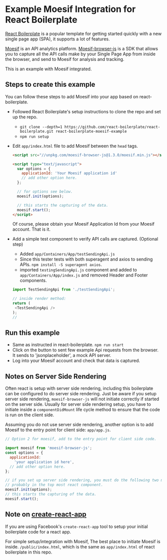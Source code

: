 
# Example Moesif Integration for React Boilerplate

[React Boilerplate](https://github.com/react-boilerplate/react-boilerplate) is a popular template for getting started quickly with a new
single page app (SPA), it supports a lot of features.

[Moesif](https://www.moesif.com) is an API analytics platform. [Moesif-browser-js](https://github.com/Moesif/moesif-browser-js) is a SDK that
allows you to capture all the API calls make by your Single Page App from inside the browser, and send to Moesif for analysis and tracking.

This is an example with Moesif integrated.

## Steps to create this example

You can follow these steps to add Moesif into your app based on react-boilerplate.

- Followed React Boilerplate's setup instructions to clone the repo and set up the repo.
  - `git clone --depth=1 https://github.com/react-boilerplate/react-boilerplate.git react-boilerplate-moesif-example`
  - `npm run setup`
- Edit `app/index.html` file to add Moesif between the `head` tags.
  ```html
  <script src="//unpkg.com/moesif-browser-js@1.3.0/moesif.min.js"></script>

  <script type="text/javascript">
    var options = {
      applicationId: 'Your Moesif application id'
      // add other option here.
    };

    // for options see below.
    moesif.init(options);

    // this starts the capturing of the data.
    moesif.start();
  </script>

  ```
  Of course, please obtain your Moesif Application Id from your Moesif account.
  That is it.

- Add a simple test component to verify API calls are captured. (Optional step)
  - Added `app/Containers/App/testSendingApi.js`
  - Since this tester tests with both superagent and axios to sending APIs. `npm install -S superagent axios`.
  - imported `testingSendingApi.js` component and added to `app/Containers/App/index.js` and removed Header and Footer components.
  ```javascript
  import TestSendingApi from './testSendingApi';

  // inside render method:
  return (
   <TestSendingApi />
  );
  //
  ```


## Run this example

- Same as instructed in react-boilerplate. `npm run start`
- Click on the button to sent few example Api requests from the browser. It sends to 'jsonplaceholder', a mock API server.
- Log into your Moesif account and check that data is captured.

## Notes on Server Side Rendering

Often react is setup with server side rendering, including this boilerplate can be configured to do server side rendering. Just
be aware if you setup server side rendering, `moesif-browser-js` will not initiate correctly if started on the server side.
Usually for server side rendering setup, you have to initiate inside a `componentDidMount` life cycle method to ensure that the
code is run on the client side.

Assuming you do not use server side rendering, another option is to add Moesif to the entry point for client side: `app/app.js`.

```javascript
// Option 2 for moesif, add to the entry point for client side code.

import moesif from 'moesif-browser-js';
const options = {
  applicationId:
    'your application id here',
  // add other option here.
};

// if you set up server side rendering, you must do the following two method inside a componentDidMount lifecyle method.
// probably in the top most react component.
moesif.init(options);
// this starts the capturing of the data.
moesif.start();
```

## Note on [create-react-app](https://github.com/facebook/create-react-app)

If you are using Facebook's `create-react-app` tool to setup your initial boilerplate code
for a react app.

For simple setup/integration with Moesif, The best place to initiate Moesif is inside.
`/public/index.html`, which is the same as `app/index.html` of react boilerplate in this repo.
